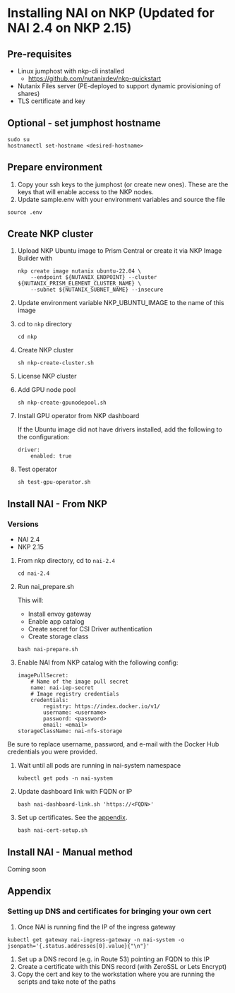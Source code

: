 
# Installing NAI on NKP (Updated for NAI 2.4 on NKP 2.15)

## Pre-requisites
- Linux jumphost with nkp-cli installed
  - https://github.com/nutanixdev/nkp-quickstart
- Nutanix Files server (PE-deployed to support dynamic provisioning of shares)
- TLS certificate and key

## Optional - set jumphost hostname
```
sudo su
hostnamectl set-hostname <desired-hostname>
```

## Prepare environment
1. Copy your ssh keys to the jumphost (or create new ones). These are the keys that will enable access to the NKP nodes.
1. Update sample.env with your environment variables and source the file

```
source .env
```

## Create NKP cluster
1. Upload NKP Ubuntu image to Prism Central or create it via NKP Image Builder with

    ```
    nkp create image nutanix ubuntu-22.04 \
        --endpoint ${NUTANIX_ENDPOINT} --cluster ${NUTANIX_PRISM_ELEMENT_CLUSTER_NAME} \
        --subnet ${NUTANIX_SUBNET_NAME} --insecure
    ```

1. Update environment variable NKP_UBUNTU_IMAGE to the name of this image
1. cd to `nkp` directory
    ```
    cd nkp
    ```
1. Create NKP cluster

    ```
    sh nkp-create-cluster.sh
    ```
1. License NKP cluster
1. Add GPU node pool
    ```
    sh nkp-create-gpunodepool.sh
    ```
1. Install GPU operator from NKP dashboard

    If the Ubuntu image did not have drivers installed, add the following to the configuration:
    ```
    driver:
        enabled: true
    ```

1. Test operator

    ```
    sh test-gpu-operator.sh
    ```
## Install NAI - From NKP

### Versions
- NAI 2.4
- NKP 2.15

1. From nkp directory, cd to `nai-2.4`

    ```
    cd nai-2.4
    ```

1. Run nai_prepare.sh

    This will:
    - Install envoy gateway
    - Enable app catalog
    - Create secret for CSI Driver authentication
    - Create storage class

    ```
    bash nai-prepare.sh
    ```

1. Enable NAI from NKP catalog with the following config:

    ```
    imagePullSecret:
        # Name of the image pull secret
        name: nai-iep-secret
        # Image registry credentials
        credentials:
            registry: https://index.docker.io/v1/
            username: <username>
            password: <password>
            email: <email>
    storageClassName: nai-nfs-storage
    ```

Be sure to replace username, password, and e-mail with the Docker Hub credentials you were provided.

1. Wait until all pods are running in nai-system namespace
    ```
    kubectl get pods -n nai-system
    ```

1. Update dashboard link with FQDN or IP

    ```
    bash nai-dashboard-link.sh 'https://<FQDN>'
    ```

1. Set up certificates. See the [appendix](https://github.com/lauramariel/nai/blob/main/README.md#appendix).

    ```
    bash nai-cert-setup.sh
    ```

## Install NAI - Manual method

Coming soon

## Appendix

### Setting up DNS and certificates for bringing your own cert
1. Once NAI is running find the IP of the ingress gateway

```
kubectl get gateway nai-ingress-gateway -n nai-system -o jsonpath='{.status.addresses[0].value}{"\n"}'
```

1. Set up a DNS record (e.g. in Route 53) pointing an FQDN to this IP
1. Create a certificate with this DNS record (with ZeroSSL or Lets Encrypt)
1. Copy the cert and key to the workstation where you are running the scripts and take note of the paths
